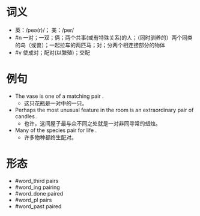 # 词义
- 英：/peə(r)/； 美：/per/
- #n 一对；一双；俩；两个共事(或有特殊关系)的人；（同时驯养的）两个同类的鸟（或兽）；一起拉车的两匹马；对；分两个相连接部分的物体
- #v 使成对；配对(以繁殖)；交配
# 例句
- The vase is one of a matching pair .
	- 这只花瓶是一对中的一只。
- Perhaps the most unusual feature in the room is an extraordinary pair of candles .
	- 也许，这间屋子最与众不同之处就是一对非同寻常的蜡烛。
- Many of the species pair for life .
	- 许多物种都终生配对。
# 形态
- #word_third pairs
- #word_ing pairing
- #word_done paired
- #word_pl pairs
- #word_past paired
